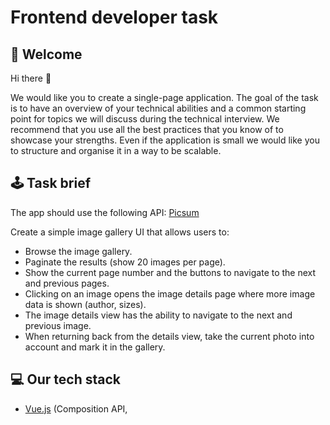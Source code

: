 # Frontend developer task

## :page_facing_up: Welcome

Hi there 👋

We would like you to create a single-page application.
The goal of the task is to have an overview of your technical abilities and a common starting point for topics we will discuss during the technical interview. We recommend that you use all the best practices that you know of to showcase your strengths. Even if the application is small we would like you to structure and organise it in a way to be scalable.

## :joystick: Task brief

The app should use the following API: 
[Picsum](https://picsum.photos/)

Create a simple image gallery UI that allows users to:
- Browse the image gallery.
- Paginate the results (show 20 images per page).
- Show the current page number and the buttons to navigate to the next and previous pages.
- Clicking on an image opens the image details page where more image data is shown (author, sizes).
- The image details view has the ability to navigate to the next and previous image.
- When returning back from the details view, take the current photo into account and mark it in the gallery.

## :computer: Our tech stack
- [Vue.js](https://vuejs.org/) (Composition API, <script setup>)
- [TypeScript](https://www.typescriptlang.org/) 
- [Pinia](https://pinia.vuejs.org/) for state management (Setup stores)
- [Vue Router](https://router.vuejs.org/) 

Bonus points if you use the same stack. But feel free to use another framework like React or Angular if you’re more comfortable with it.

## :hammer_and_wrench: Other requirements
- Use a CSS preprocessor of your choice to style the app. Follow the designs provided below as a guideline. No need to be pixel-perfect but try to match it as closely as possible.
- Add some unit tests for components and store.
- Provide short instructions in the form of a README.md file on how to set up and run the app.
- Running in a Docker container is a plus.

## :rocket: Submission
- Clone this repository to your own Github before you start your task.
- When you're happy with the result send us the link or add `simonsafhalterceltra` and `antonsemprimoznik` as collaborators if it's a private repository.

## :ocean: Designs

![Gallery](designs/01-gallery.png)
![Details](designs/02-details.png)
